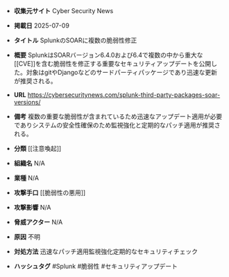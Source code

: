 - **収集元サイト**
Cyber Security News

- **掲載日**
2025-07-09

- **タイトル**
SplunkのSOARに複数の脆弱性修正

- **概要**
SplunkはSOARバージョン6.4.0および6.4で複数の中から重大な[[CVE]]を含む脆弱性を修正する重要なセキュリティアップデートを公開した。対象はgitやDjangoなどのサードパーティパッケージであり迅速な更新が推奨される。

- **URL**
https://cybersecuritynews.com/splunk-third-party-packages-soar-versions/

- **備考**
複数の重要な脆弱性が含まれているため迅速なアップデート適用が必要でありシステムの安全性確保のため監視強化と定期的なパッチ適用が推奨される。

- **分類**
[[注意喚起]]

- **組織名**
N/A

- **業種**
N/A

- **攻撃手口**
[[脆弱性の悪用]]

- **攻撃影響**
N/A

- **脅威アクター**
N/A

- **原因**
不明

- **対処方法**
迅速なパッチ適用監視強化定期的なセキュリティチェック

- **ハッシュタグ**
#Splunk #脆弱性 #セキュリティアップデート
